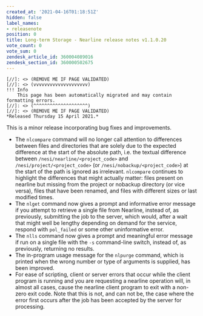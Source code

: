 ```yaml
---
created_at: '2021-04-16T01:18:51Z'
hidden: false
label_names:
- releasenote
position: 0
title: Long-term Storage - Nearline release notes v1.1.0.20
vote_count: 0
vote_sum: 0
zendesk_article_id: 360004089016
zendesk_section_id: 360000502675
---
```



    [//]: <> (REMOVE ME IF PAGE VALIDATED)
    [//]: <> (vvvvvvvvvvvvvvvvvvvv)
    !!! Info
        This page has been automatically migrated and may contain formatting errors.
    [//]: <> (^^^^^^^^^^^^^^^^^^^^)
    [//]: <> (REMOVE ME IF PAGE VALIDATED)
    *Released Thursday 15 April 2021.*

This is a minor release incorporating bug fixes and improvements.

-   The `nlcompare` command will no longer call attention to differences
    between files and directories that are solely due to the expected
    difference at the start of the absolute path, i.e. the textual
    difference between `/nesi/nearline/<project_code>` and
    `/nesi/project/<project_code>` (or `/nesi/nobackup/<project_code>`)
    at the start of the path is ignored as irrelevant. `nlcompare`
    continues to highlight the differences that might actually matter:
    files present on nearline but missing from the project or nobackup
    directory (or vice versa), files that have been renamed, and files
    with different sizes or last modified times.
-   The `nlget` command now gives a prompt and informative error message
    if you attempt to retrieve a single file from Nearline, instead of,
    as previously, submitting the job to the server, which would, after
    a wait that might well be lengthy depending on demand for the
    service, respond with `pol_failed` or some other uninformative
    error.
-   The `nlls` command now gives a prompt and meaningful error message
    if run on a single file with the `-s` command-line switch, instead
    of, as previously, returning no results.
-   The in-program usage message for the `nlpurge` command, which is
    printed when the wrong number or type of arguments is supplied, has
    been improved.
-   For ease of scripting, client or server errors that occur while the
    client program is running and you are requesting a nearline
    operation will, in almost all cases, cause the nearline client
    program to exit with a non-zero exit code. Note that this is not,
    and can not be, the case where the error first occurs after the job
    has been accepted by the server for processing.
